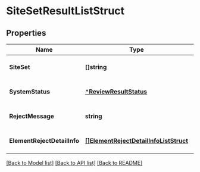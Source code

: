 # SiteSetResultListStruct

## Properties
Name | Type | Description | Notes
------------ | ------------- | ------------- | -------------
**SiteSet** | **[]string** |  | [optional] [default to null]
**SystemStatus** | [***ReviewResultStatus**](ReviewResultStatus.md) |  | [optional] [default to null]
**RejectMessage** | **string** |  | [optional] [default to null]
**ElementRejectDetailInfo** | [**[]ElementRejectDetailInfoListStruct**](element_reject_detail_info_list_struct.md) |  | [optional] [default to null]

[[Back to Model list]](../README.md#documentation-for-models) [[Back to API list]](../README.md#documentation-for-api-endpoints) [[Back to README]](../README.md)


